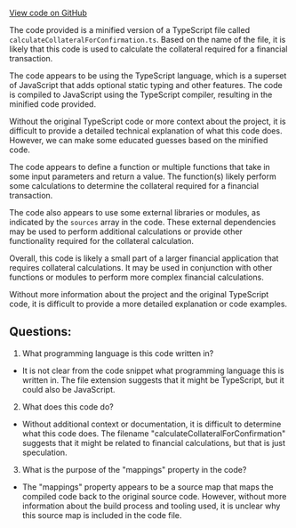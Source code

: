 [View code on GitHub](https://github.com/convergence-rfq/convergence-program-library/risk-engine/js/generated/instructions/calculateCollateralForConfirmation.js.map)

The code provided is a minified version of a TypeScript file called `calculateCollateralForConfirmation.ts`. Based on the name of the file, it is likely that this code is used to calculate the collateral required for a financial transaction. 

The code appears to be using the TypeScript language, which is a superset of JavaScript that adds optional static typing and other features. The code is compiled to JavaScript using the TypeScript compiler, resulting in the minified code provided.

Without the original TypeScript code or more context about the project, it is difficult to provide a detailed technical explanation of what this code does. However, we can make some educated guesses based on the minified code.

The code appears to define a function or multiple functions that take in some input parameters and return a value. The function(s) likely perform some calculations to determine the collateral required for a financial transaction. 

The code also appears to use some external libraries or modules, as indicated by the `sources` array in the code. These external dependencies may be used to perform additional calculations or provide other functionality required for the collateral calculation.

Overall, this code is likely a small part of a larger financial application that requires collateral calculations. It may be used in conjunction with other functions or modules to perform more complex financial calculations. 

Without more information about the project and the original TypeScript code, it is difficult to provide a more detailed explanation or code examples.
## Questions: 
 1. What programming language is this code written in?
- It is not clear from the code snippet what programming language this is written in. The file extension suggests that it might be TypeScript, but it could also be JavaScript.

2. What does this code do?
- Without additional context or documentation, it is difficult to determine what this code does. The filename "calculateCollateralForConfirmation" suggests that it might be related to financial calculations, but that is just speculation.

3. What is the purpose of the "mappings" property in the code?
- The "mappings" property appears to be a source map that maps the compiled code back to the original source code. However, without more information about the build process and tooling used, it is unclear why this source map is included in the code file.